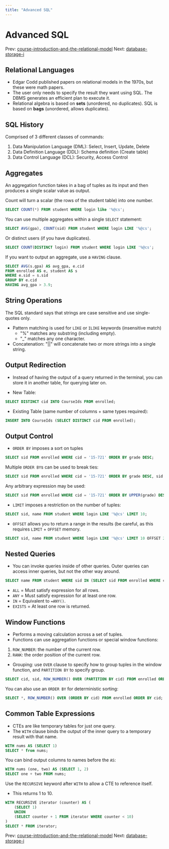 ```yaml
---
title: "Advanced SQL"
---
```


# Advanced SQL

Prev: [course-introduction-and-the-relational-model](course-introduction-and-the-relational-model.md)
Next: [database-storage-i](database-storage-i.md)

## Relational Languages

- Edgar Codd published papers on relational models in the 1970s, but these were math papers.
- The user only needs to specify the result they want using SQL. The DBMS generates an efficient plan to execute it.
- Relational algebra is based on **sets** (unordered, no duplicates). SQL is based on **bags** (unordered, allows duplicates).

## SQL History

Comprised of 3 different classes of commands:

1. Data Manipulation Language (DML): Select, Insert, Update, Delete
2. Data Definition Language (DDL): Schema definition (Create table)
3. Data Control Language (DCL): Security, Access Control

## Aggregates

An aggregation function takes in a bag of tuples as its input and then produces a single scalar value as output.

Count will turn a scalar (the rows of the student table) into one number.

```sql
SELECT COUNT(*) FROM student WHERE login like '%@cs';
```

You can use multiple aggregates within a single `SELECT` statement:

```sql
SELECT AVG(gpa), COUNT(sid) FROM student WHERE login LIKE '%@cs';
```

Or distinct users (if you have duplicates).

```sql
SELECT COUNT(DISTINCT login) FROM student WHERE login LIKE '%@cs';
```

If you want to output an aggregate, use a `HAVING` clause.

```SQL
SELECT AVG(s.gpa) AS avg_gpa, e.cid
FROM enrolled AS e, student AS s
WHERE e.sid = s.sid
GROUP BY e.cid
HAVING avg_gpa > 3.9;
```

## String Operations

The SQL standard says that strings are case sensitive and use single-quotes only.

- Pattern matching is used for `LIKE` or `ILIKE` keywords (insensitive match)
    - "%" matches any substring (including empty).
    - "_" matches any one character.
- Concatenation: "||" will concatenate two or more strings into a single string.

## Output Redirection

- Instead of having the output of a query returned in the terminal, you can store it in another table, for querying later on.

- New Table:

```sql
SELECT DISTINCT cid INTO CourseIds FROM enrolled;
```

- Existing Table (same number of columns + same types required):

```sql
INSERT INTO CourseIds (SELECT DISTINCT cid FROM enrolled);
```

## Output Control

- `ORDER BY` imposes a sort on tuples

```sql
SELECT sid FROM enrolled WHERE cid = '15-721' ORDER BY grade DESC;
```

Multiple `ORDER BY`s can be used to break ties:

```sql
SELECT sid FROM enrolled WHERE cid = '15-721' ORDER BY grade DESC, sid ASC;
```

Any arbitrary expression may be used:

```sql
SELECT sid FROM enrolled WHERE cid = '15-721' ORDER BY UPPER(grade) DESC, sid + 1 ASC;
```

- `LIMIT` imposes a restriction on the number of tuples:

```sql
SELECT sid, name FROM student WHERE login LIKE '%@cs' LIMIT 10;
```

- `OFFSET` allows you to return a range in the results (be careful, as this requires `LIMIT` + `OFFSET` memory.

```sql
SELECT sid, name FROM student WHERE login LIKE '%@cs' LIMIT 10 OFFSET 20;
```

## Nested Queries

- You can invoke queries inside of other queries. Outer queries can access inner queries, but not the other way around.

```sql
SELECT name FROM student WHERE sid IN (SELECT sid FROM enrolled WHERE cid = '15-445');
```

- `ALL` = Must satisfy expression for all rows.
- `ANY` = Must satisfy expression for at least one row.
- `IN` = Equivalent to `=ANY()`.
- `EXISTS` = At least one row is returned.

## Window Functions

- Performs a moving calculation across a set of tuples.
- Functions can use aggregation functions or special window functions:

1. `ROW_NUMBER`: the number of the current row.
2. `RANK`: the order position of the current row.

- Grouping: use `OVER` clause to specify how to group tuples in the window function, and `PARTITION BY` to specify group.

```sql
SELECT cid, sid, ROW_NUMBER() OVER (PARTITION BY cid) FROM enrolled ORDER BY cid;
```

You can also use an `ORDER BY` for deterministic sorting:

```sql
SELECT *, ROW_NUMBER() OVER (ORDER BY cid) FROM enrolled ORDER BY cid;
```

## Common Table Expressions

- CTEs are like temporary tables for just one query.
- The `WITH` clause binds the output of the inner query to a temporary result with that name.

```sql
WITH nums AS (SELECT 1)
SELECT * from nums;
```

You can bind output columns to names before the `AS`:

```sql
WITH nums (one, two) AS (SELECT 1, 2)
SELECT one + two FROM nums;
```

Use the `RECURSIVE` keyword after `WITH` to allow a CTE to reference itself.

- This returns 1 to 10.

```sql
WITH RECURSIVE iterator (counter) AS (
    (SELECT 1)
    UNION
    (SELECT counter + 1 FROM iterator WHERE counter < 10)
)
SELECT * FROM iterator;
```

Prev: [course-introduction-and-the-relational-model](course-introduction-and-the-relational-model.md)
Next: [database-storage-i](database-storage-i.md)
